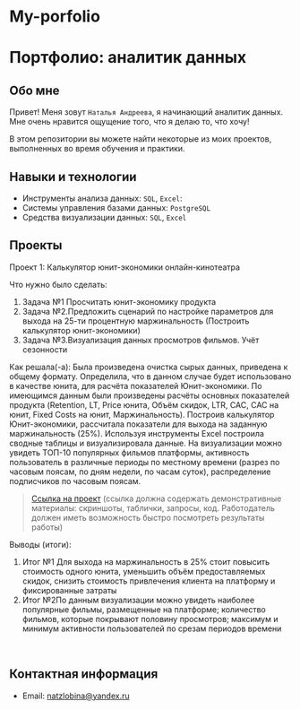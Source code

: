 # My-porfolio
# Портфолио: аналитик данных

## Обо мне 

Привет! Меня зовут ``Наталья Андреева``, я начинающий аналитик данных. Мне очень нравится ощущение того, что я делаю то, что хочу!

В этом репозитории вы можете найти некоторые из моих проектов, выполненных во время обучения и практики.
<br>

## Навыки и технологии
- Инструменты анализа данных: ``SQL``, ``Excel``: 
- Системы управления базами данных:  ``PostgreSQL``
- Средства визуализации данных: ``SQL``, ``Excel``


## Проекты
<p> Проект 1: Калькулятор юнит-экономики онлайн-кинотеатра</p>
<p>Что нужно было сделать:<p>
<ol>
  <li>Задача №1  Просчитать юнит-экономику продукта</li>
  <li>Задача №2.Предложить сценарий по настройке параметров для выхода на 25-ти процентную маржинальность (Построить калькулятор юнит-экономики)</li>
  <li>Задача №3.Визуализация данных просмотров фильмов. Учёт сезонности</li>
</ol>

<p>Как решала(-а): Была произведена очистка сырых данных, приведена к общему формату. Определила, что в данном случае будет использовано в качестве юнита, для расчёта показателей Юнит-экономики. По имеющимся данным были произведены расчёты основных показателей продукта (Retention, LT, Price юнита, Объём скидок, LTR, CAC, CAC на юнит, Fixed Costs на юнит, Маржинальность). Построив калькулятор Юнит-экономики, рассчитала показатели для выхода на заданную маржинальность (25%).
Используя инструменты Excel построила сводные таблицы и визуализировала данные. На визуализации можно увидеть ТОП-10 популярных фильмов платформы, активность пользователь в различные периоды по местному времени (разрез по часовым поясам, по дням недели, по часам суток), распределение подписчиков по часовым поясам.
<p>


> <a href="([https://github.com/users/NatalyaAndreeva/projects/4/views/1](https://drive.google.com/drive/quota))">Ссылка на проект</a>
  (ссылка должна содержать демонстративные материалы: скриншоты, таблички, запросы, код. Работодатель должен иметь возможность быстро посмотреть результаты работы)

<p>Выводы (итоги):<p>
<ol>
  <li>Итог №1 Для выхода на маржинальность в 25% стоит повысить стоимость одного юнита, уменьшить объём предоставляемых скидок, снизить стоимость привлечения клиента на платформу и фиксированные затраты</li>
  <li>Итог №2По данным визуализации можно увидеть наиболее популярные фильмы, размещенные на платформе; количество фильмов, которые покрывают половину просмотров; максимум и минимум активности пользователей по срезам периодов времени</li>
</ol>
<br> 



## Контактная информация
- Email: natzlobina@yandex.ru

